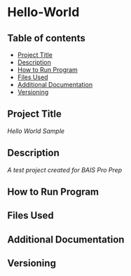 # Hello-World

## Table of contents 
- [Project Title](#Project-Title)
- [Description](#Description)
- [How to Run Program](#How-to-run-program)
- [Files Used](#files-used)
- [Additional Documentation](#additional-documentation)
- [Versioning](#Versioning)
## Project Title 
*Hello World Sample*
## Description 
*A test project created for BAIS Pro Prep*
## How to Run Program
## Files Used
## Additional Documentation 
## Versioning 
